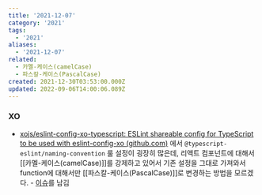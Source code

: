 ```yaml
---
title: '2021-12-07'
category: '2021'
tags:
  - '2021'
aliases:
  - '2021-12-07'
related:
  - 카멜-케이스(camelCase)
  - 파스칼-케이스(PascalCase)
created: 2021-12-30T03:53:00.000Z
updated: 2022-09-06T14:00:06.089Z
---
```


<Metadata />

### XO

- [xojs/eslint-config-xo-typescript: ESLint shareable config for TypeScript to be used with eslint-config-xo (github.com)](https://github.com/xojs/eslint-config-xo-typescript) 에서 `@typescript-eslint/naming-convention` 룰 설정이 굉장히 많은데, 리액트 컴포넌트에 대해서 [[카멜-케이스(camelCase)]]를 강제하고 있어서 기존 설정을 그대로 가져와서 function에 대해서만 [[파스칼-케이스(PascalCase)]]로 변경하는 방법을 모르겠다. - [이슈](https://github.com/xojs/eslint-config-xo-typescript/issues/48)를 남김
